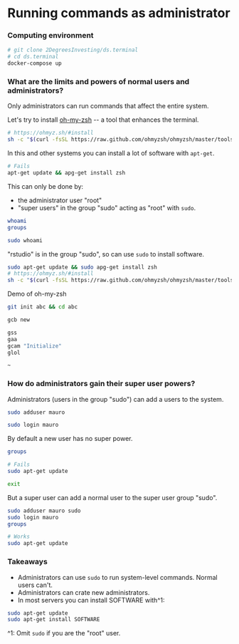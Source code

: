# Running commands as administrator

### Computing environment

```bash
# git clone 2DegreesInvesting/ds.terminal
# cd ds.terminal
docker-compose up
```

### What are the limits and powers of normal users and administrators?

Only administrators can run commands that affect the entire system.

Let's try to install [oh-my-zsh](https://ohmyz.sh/) -- a tool that enhances the
terminal.

```bash
# https://ohmyz.sh/#install
sh -c "$(curl -fsSL https://raw.github.com/ohmyzsh/ohmyzsh/master/tools/install.sh)"
```

In this and other systems you can install a lot of software with `apt-get`.

```bash
# Fails
apt-get update && apg-get install zsh
```

This can only be done by:

* the administrator user "root"
* "super users" in the group "sudo" acting as "root" with `sudo`.

```bash
whoami
groups

sudo whoami
```

"rstudio" is in the group "sudo", so can use `sudo` to install software.

```bash
sudo apt-get update && sudo apg-get install zsh
# https://ohmyz.sh/#install
sh -c "$(curl -fsSL https://raw.github.com/ohmyzsh/ohmyzsh/master/tools/install.sh)"
```

Demo of oh-my-zsh

```bash
git init abc && cd abc

gcb new

gss
gaa
gcam "Initialize"
glol

~
```

### How do administrators gain their super user powers?

Administrators (users in the group "sudo") can add a users to the system.

```bash
sudo adduser mauro

sudo login mauro
```

By default a new user has no super power.

```bash
groups

# Fails
sudo apt-get update

exit
```

But a super user can add a normal user to the super user group "sudo".

```bash
sudo adduser mauro sudo
sudo login mauro
groups

# Works
sudo apt-get update
```

### Takeaways

* Administrators can use `sudo` to run system-level commands. Normal users can't.
* Administrators can crate new administrators.
* In most servers you can install SOFTWARE with^1:

```bash
sudo apt-get update
sudo apt-get install SOFTWARE
```

^1: Omit `sudo` if you are the "root" user.
